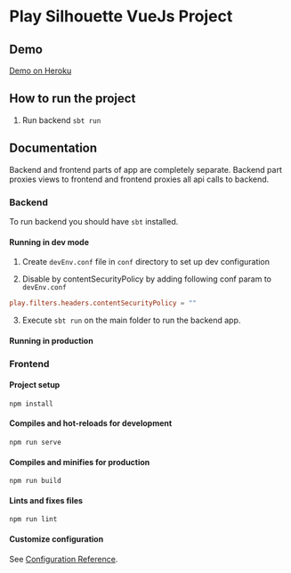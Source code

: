 Play Silhouette VueJs Project
=====================================

## Demo
[Demo on Heroku](https://vuejs-slihouette.herokuapp.com/)

## How to run the project

1. Run backend 
`sbt run`

## Documentation
Backend and frontend parts of app are completely separate. Backend part proxies views to frontend and frontend proxies all
api calls to backend.   

### Backend
To run backend you should have `sbt` installed. 

#### Running in dev mode
1. Create `devEnv.conf` file in `conf` directory to set up dev configuration

2. Disable by contentSecurityPolicy by adding following conf param to `devEnv.conf` 
```conf
play.filters.headers.contentSecurityPolicy = ""
```
 
3. Execute `sbt run` on the main folder to run the backend app.

#### Running in production

### Frontend

#### Project setup
```
npm install
```

#### Compiles and hot-reloads for development
```
npm run serve
```

#### Compiles and minifies for production
```
npm run build
```

#### Lints and fixes files
```
npm run lint
```

#### Customize configuration
See [Configuration Reference](https://cli.vuejs.org/config/).
